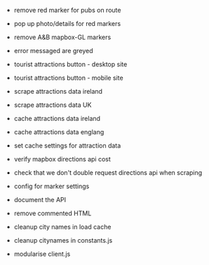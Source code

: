 - remove red marker for pubs on route
- pop up photo/details for red markers
- remove A&B mapbox-GL markers
- error messaged are greyed

- tourist attractions button - desktop site
- tourist attractions button - mobile site
- scrape attractions data ireland
- scrape attractions data UK
- cache attractions data ireland
- cache attractions data englang
- set cache settings for attraction data
- verify mapbox directions api cost
- check that we don't double request directions api when scraping
- config for marker settings
- document the API
- remove commented HTML
- cleanup city names in load cache
- cleanup citynames in constants.js
- modularise client.js
